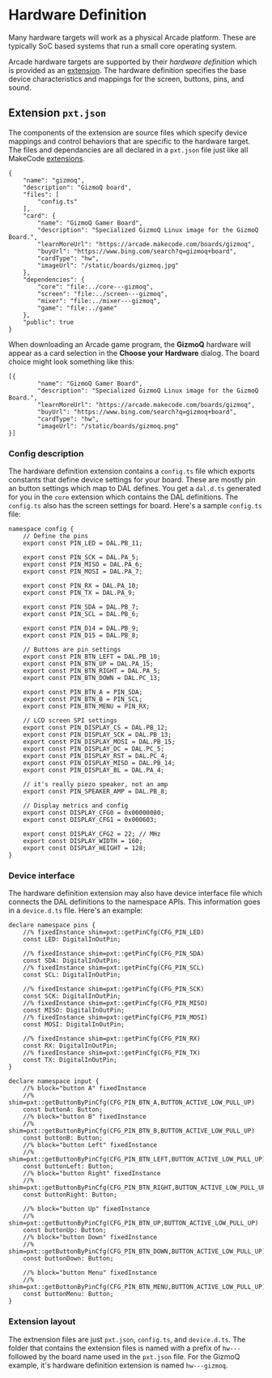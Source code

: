 # Hardware Definition

Many hardware targets will work as a physical Arcade platform. These are typically SoC based systems that run a small core operating system.

Arcade hardware targets are supported by their _hardware definition_ which is provided as an [extension](https://makecode.com/extensions). The hardware definition specifies the base device characteristics and mappings for the screen, buttons, pins, and sound.

## Extension `pxt.json`

The components of the extension are source files which specify device mappings and control behaviors that are specific to the hardware target. The files and dependancies are all declared in a ``pxt.json`` file just like all MakeCode [extensions](https://makecode.com/extensions).

```
{
    "name": "gizmoq",
    "description": "GizmoQ board",
    "files": [
        "config.ts"
    ],
    "card": {
        "name": "GizmoQ Gamer Board",
        "description": "Specialized GizmoQ Linux image for the GizmoQ Board.",
        "learnMoreUrl": "https://arcade.makecode.com/boards/gizmoq",
        "buyUrl": "https://www.bing.com/search?q=gizmoq+board",
        "cardType": "hw",
        "imageUrl": "/static/boards/gizmoq.jpg"
    },
    "dependencies": {
        "core": "file:../core---gizmoq",
        "screen": "file:../screen---gizmoq",
        "mixer": "file:../mixer---gizmoq",
        "game": "file:../game"
    },
    "public": true
}
```

When downloading an Arcade game program, the **GizmoQ** hardware will appear as a card selection in the **Choose your Hardware** dialog. The board choice might look something like this:

```codecard
[{
        "name": "GizmoQ Gamer Board",
        "description": "Specialized GizmoQ Linux image for the GizmoQ Board.",
        "learnMoreUrl": "https://arcade.makecode.com/boards/gizmoq",
        "buyUrl": "https://www.bing.com/search?q=gizmoq+board",
        "cardType": "hw",
        "imageUrl": "/static/boards/gizmoq.png"
}]
```

### Config description

The hardware definition extension contains a ``config.ts`` file which exports constants that define device settings for your board. These are mostly pin an button settings which map to DAL defines. You get a ``dal.d.ts`` generated for you in the ``core`` extension which contains the DAL definitions. The ``config.ts`` also has the screen settings for board. Here's a sample ``config.ts`` file:

```typescript-ignore
namespace config {
    // Define the pins
    export const PIN_LED = DAL.PB_11;

    export const PIN_SCK = DAL.PA_5;
    export const PIN_MISO = DAL.PA_6;
    export const PIN_MOSI = DAL.PA_7;

    export const PIN_RX = DAL.PA_10;
    export const PIN_TX = DAL.PA_9;

    export const PIN_SDA = DAL.PB_7;
    export const PIN_SCL = DAL.PB_6;

    export const PIN_D14 = DAL.PB_9;
    export const PIN_D15 = DAL.PB_8;
    
    // Buttons are pin settings
    export const PIN_BTN_LEFT = DAL.PB_10;
    export const PIN_BTN_UP = DAL.PA_15;
    export const PIN_BTN_RIGHT = DAL.PA_5;
    export const PIN_BTN_DOWN = DAL.PC_13;

    export const PIN_BTN_A = PIN_SDA;
    export const PIN_BTN_B = PIN_SCL;
    export const PIN_BTN_MENU = PIN_RX;
    
    // LCD screen SPI settings
    export const PIN_DISPLAY_CS = DAL.PB_12;
    export const PIN_DISPLAY_SCK = DAL.PB_13;
    export const PIN_DISPLAY_MOSI = DAL.PB_15;
    export const PIN_DISPLAY_DC = DAL.PC_5;
    export const PIN_DISPLAY_RST = DAL.PC_4;
    export const PIN_DISPLAY_MISO = DAL.PB_14;
    export const PIN_DISPLAY_BL = DAL.PA_4;
    
    // it's really piezo speaker, not an amp
    export const PIN_SPEAKER_AMP = DAL.PB_8;

    // Display metrics and config
    export const DISPLAY_CFG0 = 0x00000080;
    export const DISPLAY_CFG1 = 0x000603;

    export const DISPLAY_CFG2 = 22; // MHz
    export const DISPLAY_WIDTH = 160;
    export const DISPLAY_HEIGHT = 128;
}
```

### Device interface

The hardware definition extension may also have device interface file which connects the DAL definitions to the namespace APIs. This information goes in a ``device.d.ts`` file. Here's an example: 

```typescript-ignore
declare namespace pins {
    //% fixedInstance shim=pxt::getPinCfg(CFG_PIN_LED)
    const LED: DigitalInOutPin;

    //% fixedInstance shim=pxt::getPinCfg(CFG_PIN_SDA)
    const SDA: DigitalInOutPin;
    //% fixedInstance shim=pxt::getPinCfg(CFG_PIN_SCL)
    const SCL: DigitalInOutPin;

    //% fixedInstance shim=pxt::getPinCfg(CFG_PIN_SCK)
    const SCK: DigitalInOutPin;
    //% fixedInstance shim=pxt::getPinCfg(CFG_PIN_MISO)
    const MISO: DigitalInOutPin;
    //% fixedInstance shim=pxt::getPinCfg(CFG_PIN_MOSI)
    const MOSI: DigitalInOutPin;

    //% fixedInstance shim=pxt::getPinCfg(CFG_PIN_RX)
    const RX: DigitalInOutPin;
    //% fixedInstance shim=pxt::getPinCfg(CFG_PIN_TX)
    const TX: DigitalInOutPin;
}

declare namespace input {
    //% block="button A" fixedInstance
    //% shim=pxt::getButtonByPinCfg(CFG_PIN_BTN_A,BUTTON_ACTIVE_LOW_PULL_UP)
    const buttonA: Button;
    //% block="button B" fixedInstance
    //% shim=pxt::getButtonByPinCfg(CFG_PIN_BTN_B,BUTTON_ACTIVE_LOW_PULL_UP)
    const buttonB: Button;
    //% block="button Left" fixedInstance
    //% shim=pxt::getButtonByPinCfg(CFG_PIN_BTN_LEFT,BUTTON_ACTIVE_LOW_PULL_UP)
    const buttonLeft: Button;
    //% block="button Right" fixedInstance
    //% shim=pxt::getButtonByPinCfg(CFG_PIN_BTN_RIGHT,BUTTON_ACTIVE_LOW_PULL_UP)
    const buttonRight: Button;

    //% block="button Up" fixedInstance
    //% shim=pxt::getButtonByPinCfg(CFG_PIN_BTN_UP,BUTTON_ACTIVE_LOW_PULL_UP)
    const buttonUp: Button;
    //% block="button Down" fixedInstance
    //% shim=pxt::getButtonByPinCfg(CFG_PIN_BTN_DOWN,BUTTON_ACTIVE_LOW_PULL_UP)
    const buttonDown: Button;

    //% block="button Menu" fixedInstance
    //% shim=pxt::getButtonByPinCfg(CFG_PIN_BTN_MENU,BUTTON_ACTIVE_LOW_PULL_UP)
    const buttonMenu: Button;
}
```

### Extension layout

The extnension files are just ``pxt.json``, ``config.ts``, and ``device.d.ts``. The folder that contains the extension files is named with a prefix of ``hw---`` followed by the board name used in the ``pxt.json`` file. For the GizmoQ example, it's hardware definition extension is named ``hw---gizmoq``.
